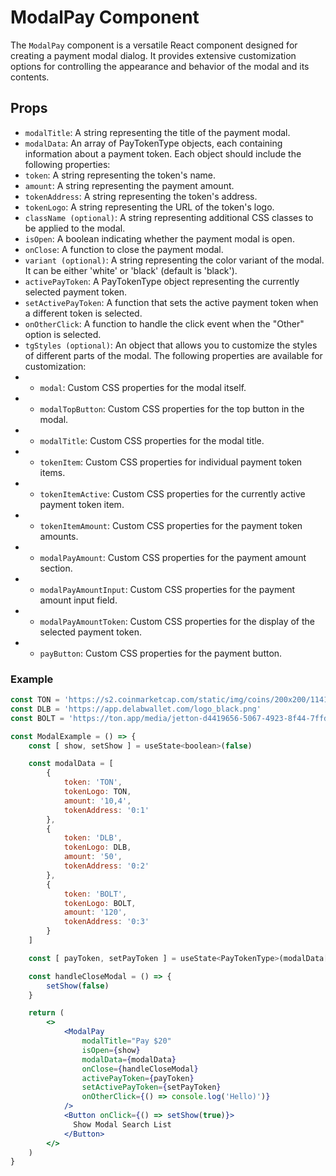 # ModalPay Component

The `ModalPay` component is a versatile React component designed for creating a payment modal dialog. It provides extensive customization options for controlling the appearance and behavior of the modal and its contents.

## Props 

- `modalTitle`: A string representing the title of the payment modal.
- `modalData`: An array of PayTokenType objects, each containing information about a payment token. Each object should include the following properties:
- `token`: A string representing the token's name.
- `amount`: A string representing the payment amount.
- `tokenAddress`: A string representing the token's address.
- `tokenLogo`: A string representing the URL of the token's logo.
- `className (optional)`: A string representing additional CSS classes to be applied to the modal.
- `isOpen`: A boolean indicating whether the payment modal is open.
- `onClose`: A function to close the payment modal.
- `variant (optional)`: A string representing the color variant of the modal. It can be either 'white' or 'black' (default is 'black').
- `activePayToken`: A PayTokenType object representing the currently selected payment token.
- `setActivePayToken`: A function that sets the active payment token when a different token is selected.
- `onOtherClick`: A function to handle the click event when the "Other" option is selected.
- `tgStyles (optional)`: An object that allows you to customize the styles of different parts of the modal. The following properties are available for customization:
- - `modal`: Custom CSS properties for the modal itself.
- - `modalTopButton`: Custom CSS properties for the top button in the modal.
- - `modalTitle`: Custom CSS properties for the modal title.
- - `tokenItem`: Custom CSS properties for individual payment token items.
- - `tokenItemActive`: Custom CSS properties for the currently active payment token item.
- - `tokenItemAmount`: Custom CSS properties for the payment token amounts.
- - `modalPayAmount`: Custom CSS properties for the payment amount section.
- - `modalPayAmountInput`: Custom CSS properties for the payment amount input field.
- - `modalPayAmountToken`: Custom CSS properties for the display of the selected payment token.
- - `payButton`: Custom CSS properties for the payment button.


### Example

```jsx
const TON = 'https://s2.coinmarketcap.com/static/img/coins/200x200/11419.png'
const DLB = 'https://app.delabwallet.com/logo_black.png'
const BOLT = 'https://ton.app/media/jetton-d4419656-5067-4923-8f44-7ffd3da69242.jpg'

const ModalExample = () => {
    const [ show, setShow ] = useState<boolean>(false)

    const modalData = [
        {
            token: 'TON',
            tokenLogo: TON,
            amount: '10,4',
            tokenAddress: '0:1'
        },
        {
            token: 'DLB',
            tokenLogo: DLB,
            amount: '50',
            tokenAddress: '0:2'
        },
        {
            token: 'BOLT',
            tokenLogo: BOLT,
            amount: '120',
            tokenAddress: '0:3'
        }
    ]

    const [ payToken, setPayToken ] = useState<PayTokenType>(modalData[0])

    const handleCloseModal = () => {
        setShow(false)
    }

    return (
        <>
            <ModalPay
                modalTitle="Pay $20"
                isOpen={show}
                modalData={modalData}
                onClose={handleCloseModal}
                activePayToken={payToken}
                setActivePayToken={setPayToken}
                onOtherClick={() => console.log('Hello)')}
            />
            <Button onClick={() => setShow(true)}>
              Show Modal Search List
            </Button>
        </>
    )
}
```